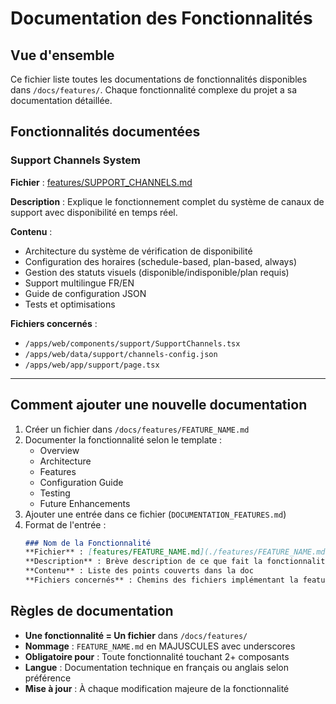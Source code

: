 # Documentation des Fonctionnalités

## Vue d'ensemble
Ce fichier liste toutes les documentations de fonctionnalités disponibles dans `/docs/features/`.
Chaque fonctionnalité complexe du projet a sa documentation détaillée.

## Fonctionnalités documentées

### Support Channels System
**Fichier** : [features/SUPPORT_CHANNELS.md](./features/SUPPORT_CHANNELS.md)

**Description** : Explique le fonctionnement complet du système de canaux de support avec disponibilité en temps réel.

**Contenu** :
- Architecture du système de vérification de disponibilité
- Configuration des horaires (schedule-based, plan-based, always)
- Gestion des statuts visuels (disponible/indisponible/plan requis)
- Support multilingue FR/EN
- Guide de configuration JSON
- Tests et optimisations

**Fichiers concernés** :
- `/apps/web/components/support/SupportChannels.tsx`
- `/apps/web/data/support/channels-config.json`
- `/apps/web/app/support/page.tsx`

---

## Comment ajouter une nouvelle documentation

1. Créer un fichier dans `/docs/features/FEATURE_NAME.md`
2. Documenter la fonctionnalité selon le template :
   - Overview
   - Architecture
   - Features
   - Configuration Guide
   - Testing
   - Future Enhancements
3. Ajouter une entrée dans ce fichier (`DOCUMENTATION_FEATURES.md`)
4. Format de l'entrée :
   ```markdown
   ### Nom de la Fonctionnalité
   **Fichier** : [features/FEATURE_NAME.md](./features/FEATURE_NAME.md)
   **Description** : Brève description de ce que fait la fonctionnalité
   **Contenu** : Liste des points couverts dans la doc
   **Fichiers concernés** : Chemins des fichiers implémentant la feature
   ```

## Règles de documentation

- **Une fonctionnalité = Un fichier** dans `/docs/features/`
- **Nommage** : `FEATURE_NAME.md` en MAJUSCULES avec underscores
- **Obligatoire pour** : Toute fonctionnalité touchant 2+ composants
- **Langue** : Documentation technique en français ou anglais selon préférence
- **Mise à jour** : À chaque modification majeure de la fonctionnalité